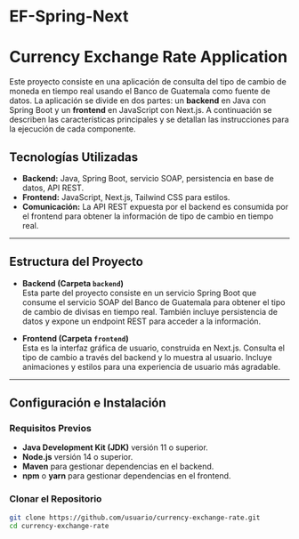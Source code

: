 # EF-Spring-Next
# Currency Exchange Rate Application

Este proyecto consiste en una aplicación de consulta del tipo de cambio de moneda en tiempo real usando el Banco de Guatemala como fuente de datos. La aplicación se divide en dos partes: un **backend** en Java con Spring Boot y un **frontend** en JavaScript con Next.js. A continuación se describen las características principales y se detallan las instrucciones para la ejecución de cada componente.

## Tecnologías Utilizadas
- **Backend:** Java, Spring Boot, servicio SOAP, persistencia en base de datos, API REST.
- **Frontend:** JavaScript, Next.js, Tailwind CSS para estilos.
- **Comunicación:** La API REST expuesta por el backend es consumida por el frontend para obtener la información de tipo de cambio en tiempo real.

---

## Estructura del Proyecto
- **Backend (Carpeta `backend`)**  
  Esta parte del proyecto consiste en un servicio Spring Boot que consume el servicio SOAP del Banco de Guatemala para obtener el tipo de cambio de divisas en tiempo real. También incluye persistencia de datos y expone un endpoint REST para acceder a la información.

- **Frontend (Carpeta `frontend`)**  
  Esta es la interfaz gráfica de usuario, construida en Next.js. Consulta el tipo de cambio a través del backend y lo muestra al usuario. Incluye animaciones y estilos para una experiencia de usuario más agradable.

---

## Configuración e Instalación

### Requisitos Previos
- **Java Development Kit (JDK)** versión 11 o superior.
- **Node.js** versión 14 o superior.
- **Maven** para gestionar dependencias en el backend.
- **npm** o **yarn** para gestionar dependencias en el frontend.

### Clonar el Repositorio
```bash
git clone https://github.com/usuario/currency-exchange-rate.git
cd currency-exchange-rate

